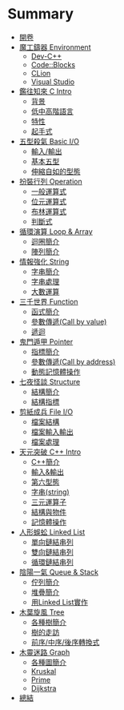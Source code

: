 # Summary

* [開卷](README.md)
* [魔工鑄器 Environment](Ch0/Intro.md)
   * [Dev-C++]()
   * [Code::Blocks]()
   * [CLion]()
   * [Visual Studio]()
* [鑑往知來 C Intro](Ch1/Intro.md)
  * [背景]()
  * [低中高階語言]()
  * [特性]()
  * [起手式]()
* [五型殺氣 Basic I/O](Ch2/Intro.md)
  * [輸入/輸出]()
  * [基本五型]()
  * [伸縮自如的型態]()
* [扮裝行列 Operation](Ch3/Intro.md)
  * [一般運算式]()
  * [位元運算式]()
  * [布林運算式]()
  * [判斷式]()
* [循環演算 Loop & Array](Ch4/Intro.md)
  * [迴圈簡介]()
  * [陣列簡介]()
* [情報強化 String](Ch5/Intro.md)
  * [字串簡介]()
  * [字串處理]()
  * [大數運算]()
* [三千世界 Function](Ch6/Intro.md)
  * [函式簡介]()
  * [參數傳遞(Call by value)]()
  * [遞迴]()
* [鬼門遁甲 Pointer](Ch7/Intro.md)
  * [指標簡介]()
  * [參數傳遞(Call by address)]()
  * [動態記憶體操作]()
* [七夜怪談 Structure](Ch8/Intro.md)
  * [結構簡介]()
  * [結構指標]()
* [剪紙成兵 File I/O](Ch9/Intro.md)
  * [檔案結構]()
  * [檔案輸入輸出]()
  * [檔案處理]()
* [天元突破 C++ Intro](Ch10/Intro.md)
  * [C++簡介]()
  * [輸入&輸出]()
  * [第六型態]()
  * [字串(string)]()
  * [三元運算子]()
  * [結構與物件]()
  * [記憶體操作]()
* [人形蜈蚣 Linked List](Ch11/Intro.md)
  * [單向鏈結串列]()
  * [雙向鏈結串列]()
  * [循環鏈結串列]()
* [陰陽一氣 Queue & Stack](Ch12/Intro.md)
  * [佇列簡介]()
  * [堆疊簡介]()
  * [用Linked List實作]()
* [木葉旋風 Tree](Ch13/Intro.md)
  * [各種樹簡介]()
  * [樹的走訪]()
  * [前序/中序/後序轉換式]()
* [木靈迷路 Graph](Ch14/Intro.md)
  * [各種圖簡介]()
  * [Kruskal]()
  * [Prime]()
  * [Dijkstra]()
* [總結](End.md)
